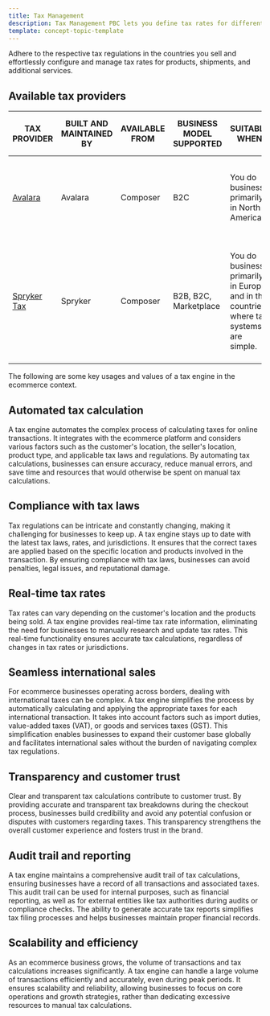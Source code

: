 ```yaml
---
title: Tax Management
description: Tax Management PBC lets you define tax rates for different stores and products
template: concept-topic-template
---
```


Adhere to the respective tax regulations in the countries you sell and effortlessly configure and manage tax rates for products, shipments, and additional services.

## Available tax providers

| TAX PROVIDER | BUILT AND MAINTAINED BY | AVAILABLE FROM | BUSINESS MODEL SUPPORTED | SUITABLE WHEN | CAN BE EXTENDED AND CUSTOMIZED |
| --- | --- | ---| ---| --- | -- |
| [Avalara](/docs/pbc/all/tax-management/{{page.version}}/base-shop/third-party-integrations/avalara/avalara.html) | Avalara | Composer | B2C | You do business primarily in North America. | From the Avalara Admin panel, you can customize all the tax rules of your business. |
| [Spryker Tax](/docs/pbc/all/tax-management/{{page.version}}/base-shop/tax-feature-overview.html) | Spryker | Composer | B2B, B2C, Marketplace | You do business primarily in Europe and in the countries where tax systems are simple. | While you still need  a development team to customize the tax experience, some parts of it can be customized in Spryker Back Office. |

The following are some key usages and values of a tax engine in the ecommerce context.

## Automated tax calculation

A tax engine automates the complex process of calculating taxes for online transactions. It integrates with the ecommerce platform and considers various factors such as the customer's location, the seller's location, product type, and applicable tax laws and regulations. By automating tax calculations, businesses can ensure accuracy, reduce manual errors, and save time and resources that would otherwise be spent on manual tax calculations.

## Compliance with tax laws

Tax regulations can be intricate and constantly changing, making it challenging for businesses to keep up. A tax engine stays up to date with the latest tax laws, rates, and jurisdictions. It ensures that the correct taxes are applied based on the specific location and products involved in the transaction. By ensuring compliance with tax laws, businesses can avoid penalties, legal issues, and reputational damage.

## Real-time tax rates

Tax rates can vary depending on the customer's location and the products being sold. A tax engine provides real-time tax rate information, eliminating the need for businesses to manually research and update tax rates. This real-time functionality ensures accurate tax calculations, regardless of changes in tax rates or jurisdictions.

## Seamless international sales

For ecommerce businesses operating across borders, dealing with international taxes can be complex. A tax engine simplifies the process by automatically calculating and applying the appropriate taxes for each international transaction. It takes into account factors such as import duties, value-added taxes (VAT), or goods and services taxes (GST). This simplification enables businesses to expand their customer base globally and facilitates international sales without the burden of navigating complex tax regulations.

## Transparency and customer trust

Clear and transparent tax calculations contribute to customer trust. By providing accurate and transparent tax breakdowns during the checkout process, businesses build credibility and avoid any potential confusion or disputes with customers regarding taxes. This transparency strengthens the overall customer experience and fosters trust in the brand.

## Audit trail and reporting

A tax engine maintains a comprehensive audit trail of tax calculations, ensuring businesses have a record of all transactions and associated taxes. This audit trail can be used for internal purposes, such as financial reporting, as well as for external entities like tax authorities during audits or compliance checks. The ability to generate accurate tax reports simplifies tax filing processes and helps businesses maintain proper financial records.

## Scalability and efficiency

As an ecommerce business grows, the volume of transactions and tax calculations increases significantly. A tax engine can handle a large volume of transactions efficiently and accurately, even during peak periods. It ensures scalability and reliability, allowing businesses to focus on core operations and growth strategies, rather than dedicating excessive resources to manual tax calculations.
